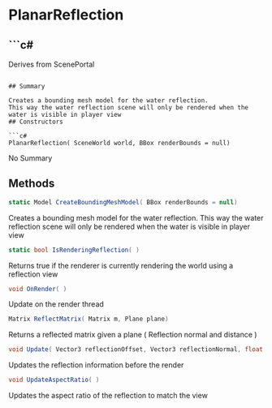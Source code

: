 # PlanarReflection

## ```c#
Derives from ScenePortal
```

## Summary

Creates a bounding mesh model for the water reflection.
This way the water reflection scene will only be rendered when the water is visible in player view
## Constructors

```c#
PlanarReflection( SceneWorld world, BBox renderBounds = null) 
```
No Summary
## Methods

```c#
static Model CreateBoundingMeshModel( BBox renderBounds = null) 
```
Creates a bounding mesh model for the water reflection.
This way the water reflection scene will only be rendered when the water is visible in player view
```c#
static bool IsRenderingReflection( ) 
```
Returns true if the renderer is currently rendering the world using a reflection view
```c#
void OnRender( ) 
```
Update on the render thread
```c#
Matrix ReflectMatrix( Matrix m, Plane plane) 
```
Returns a reflected matrix given a plane ( Reflection normal and distance )
```c#
void Update( Vector3 reflectionOffset, Vector3 reflectionNormal, float clipPlaneOffset = 0) 
```
Updates the reflection information before the render
```c#
void UpdateAspectRatio( ) 
```
Updates the aspect ratio of the reflection to match the view
